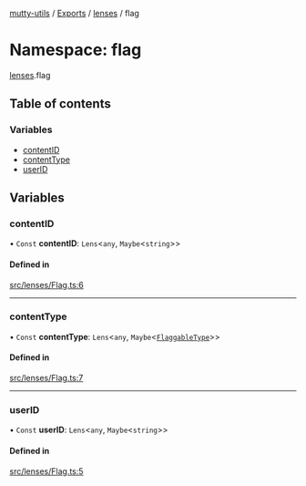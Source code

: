 [mutty-utils](../README.md) / [Exports](../modules.md) / [lenses](lenses.md) / flag

# Namespace: flag

[lenses](lenses.md).flag

## Table of contents

### Variables

- [contentID](lenses.flag.md#contentid)
- [contentType](lenses.flag.md#contenttype)
- [userID](lenses.flag.md#userid)

## Variables

### contentID

• `Const` **contentID**: `Lens`<`any`, `Maybe`<`string`\>\>

#### Defined in

[src/lenses/Flag.ts:6](https://github.com/jonlaing/mutty-utils/blob/3aaf626/src/lenses/Flag.ts#L6)

___

### contentType

• `Const` **contentType**: `Lens`<`any`, `Maybe`<[`FlaggableType`](../modules.md#flaggabletype)\>\>

#### Defined in

[src/lenses/Flag.ts:7](https://github.com/jonlaing/mutty-utils/blob/3aaf626/src/lenses/Flag.ts#L7)

___

### userID

• `Const` **userID**: `Lens`<`any`, `Maybe`<`string`\>\>

#### Defined in

[src/lenses/Flag.ts:5](https://github.com/jonlaing/mutty-utils/blob/3aaf626/src/lenses/Flag.ts#L5)
